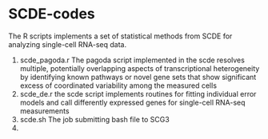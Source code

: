# SCDE-codes

The R scripts implements a set of statistical methods from SCDE for analyzing single-cell RNA-seq data. 

1. scde_pagoda.r   The pagoda script implemented in the scde resolves multiple, potentially overlapping aspects of transcriptional heterogeneity by identifying known pathways or novel gene sets that show significant excess of coordinated variability among the measured cells
2. scde_de.r  the scde script implements routines for fitting individual error models and call differently expressed genes for single-cell RNA-seq measurements
3. scde.sh   The job submitting bash file to SCG3
4. 

